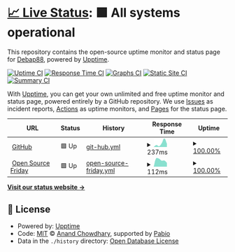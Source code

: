 # [📈 Live Status](https://Debap88.github.io/open-source-friday): <!--live status--> **🟩 All systems operational**

This repository contains the open-source uptime monitor and status page for [Debap88](https://Debap88.github.io/open-source-friday), powered by [Upptime](https://github.com/upptime/upptime).

[![Uptime CI](https://github.com/Debap88/open-source-friday/workflows/Uptime%20CI/badge.svg)](https://github.com/Debap88/open-source-friday/actions?query=workflow%3A%22Uptime+CI%22)
[![Response Time CI](https://github.com/Debap88/open-source-friday/workflows/Response%20Time%20CI/badge.svg)](https://github.com/Debap88/open-source-friday/actions?query=workflow%3A%22Response+Time+CI%22)
[![Graphs CI](https://github.com/Debap88/open-source-friday/workflows/Graphs%20CI/badge.svg)](https://github.com/Debap88/open-source-friday/actions?query=workflow%3A%22Graphs+CI%22)
[![Static Site CI](https://github.com/Debap88/open-source-friday/workflows/Static%20Site%20CI/badge.svg)](https://github.com/Debap88/open-source-friday/actions?query=workflow%3A%22Static+Site+CI%22)
[![Summary CI](https://github.com/Debap88/open-source-friday/workflows/Summary%20CI/badge.svg)](https://github.com/Debap88/open-source-friday/actions?query=workflow%3A%22Summary+CI%22)

With [Upptime](https://upptime.js.org), you can get your own unlimited and free uptime monitor and status page, powered entirely by a GitHub repository. We use [Issues](https://github.com/Debap88/open-source-friday/issues) as incident reports, [Actions](https://github.com/Debap88/open-source-friday/actions) as uptime monitors, and [Pages](https://Debap88.github.io/open-source-friday) for the status page.

<!--start: status pages-->
<!-- This summary is generated by Upptime (https://github.com/upptime/upptime) -->
<!-- Do not edit this manually, your changes will be overwritten -->
<!-- prettier-ignore -->
| URL | Status | History | Response Time | Uptime |
| --- | ------ | ------- | ------------- | ------ |
| <img alt="" src="https://icons.duckduckgo.com/ip3/www.github.com.ico" height="13"> [GitHub](https://www.github.com) | 🟩 Up | [git-hub.yml](https://github.com/Debap88/open-source-friday/commits/HEAD/history/git-hub.yml) | <details><summary><img alt="Response time graph" src="./graphs/git-hub/response-time-week.png" height="20"> 237ms</summary><br><a href="https://Debap88.github.io/open-source-friday/history/git-hub"><img alt="Response time 237" src="https://img.shields.io/endpoint?url=https%3A%2F%2Fraw.githubusercontent.com%2FDebap88%2Fopen-source-friday%2FHEAD%2Fapi%2Fgit-hub%2Fresponse-time.json"></a><br><a href="https://Debap88.github.io/open-source-friday/history/git-hub"><img alt="24-hour response time 216" src="https://img.shields.io/endpoint?url=https%3A%2F%2Fraw.githubusercontent.com%2FDebap88%2Fopen-source-friday%2FHEAD%2Fapi%2Fgit-hub%2Fresponse-time-day.json"></a><br><a href="https://Debap88.github.io/open-source-friday/history/git-hub"><img alt="7-day response time 237" src="https://img.shields.io/endpoint?url=https%3A%2F%2Fraw.githubusercontent.com%2FDebap88%2Fopen-source-friday%2FHEAD%2Fapi%2Fgit-hub%2Fresponse-time-week.json"></a><br><a href="https://Debap88.github.io/open-source-friday/history/git-hub"><img alt="30-day response time 237" src="https://img.shields.io/endpoint?url=https%3A%2F%2Fraw.githubusercontent.com%2FDebap88%2Fopen-source-friday%2FHEAD%2Fapi%2Fgit-hub%2Fresponse-time-month.json"></a><br><a href="https://Debap88.github.io/open-source-friday/history/git-hub"><img alt="1-year response time 237" src="https://img.shields.io/endpoint?url=https%3A%2F%2Fraw.githubusercontent.com%2FDebap88%2Fopen-source-friday%2FHEAD%2Fapi%2Fgit-hub%2Fresponse-time-year.json"></a></details> | <details><summary><a href="https://Debap88.github.io/open-source-friday/history/git-hub">100.00%</a></summary><a href="https://Debap88.github.io/open-source-friday/history/git-hub"><img alt="All-time uptime 100.00%" src="https://img.shields.io/endpoint?url=https%3A%2F%2Fraw.githubusercontent.com%2FDebap88%2Fopen-source-friday%2FHEAD%2Fapi%2Fgit-hub%2Fuptime.json"></a><br><a href="https://Debap88.github.io/open-source-friday/history/git-hub"><img alt="24-hour uptime 100.00%" src="https://img.shields.io/endpoint?url=https%3A%2F%2Fraw.githubusercontent.com%2FDebap88%2Fopen-source-friday%2FHEAD%2Fapi%2Fgit-hub%2Fuptime-day.json"></a><br><a href="https://Debap88.github.io/open-source-friday/history/git-hub"><img alt="7-day uptime 100.00%" src="https://img.shields.io/endpoint?url=https%3A%2F%2Fraw.githubusercontent.com%2FDebap88%2Fopen-source-friday%2FHEAD%2Fapi%2Fgit-hub%2Fuptime-week.json"></a><br><a href="https://Debap88.github.io/open-source-friday/history/git-hub"><img alt="30-day uptime 100.00%" src="https://img.shields.io/endpoint?url=https%3A%2F%2Fraw.githubusercontent.com%2FDebap88%2Fopen-source-friday%2FHEAD%2Fapi%2Fgit-hub%2Fuptime-month.json"></a><br><a href="https://Debap88.github.io/open-source-friday/history/git-hub"><img alt="1-year uptime 100.00%" src="https://img.shields.io/endpoint?url=https%3A%2F%2Fraw.githubusercontent.com%2FDebap88%2Fopen-source-friday%2FHEAD%2Fapi%2Fgit-hub%2Fuptime-year.json"></a></details>
| <img alt="" src="https://icons.duckduckgo.com/ip3/opensourcefriday.com.ico" height="13"> [Open Source Friday](https://opensourcefriday.com) | 🟩 Up | [open-source-friday.yml](https://github.com/Debap88/open-source-friday/commits/HEAD/history/open-source-friday.yml) | <details><summary><img alt="Response time graph" src="./graphs/open-source-friday/response-time-week.png" height="20"> 112ms</summary><br><a href="https://Debap88.github.io/open-source-friday/history/open-source-friday"><img alt="Response time 112" src="https://img.shields.io/endpoint?url=https%3A%2F%2Fraw.githubusercontent.com%2FDebap88%2Fopen-source-friday%2FHEAD%2Fapi%2Fopen-source-friday%2Fresponse-time.json"></a><br><a href="https://Debap88.github.io/open-source-friday/history/open-source-friday"><img alt="24-hour response time 82" src="https://img.shields.io/endpoint?url=https%3A%2F%2Fraw.githubusercontent.com%2FDebap88%2Fopen-source-friday%2FHEAD%2Fapi%2Fopen-source-friday%2Fresponse-time-day.json"></a><br><a href="https://Debap88.github.io/open-source-friday/history/open-source-friday"><img alt="7-day response time 112" src="https://img.shields.io/endpoint?url=https%3A%2F%2Fraw.githubusercontent.com%2FDebap88%2Fopen-source-friday%2FHEAD%2Fapi%2Fopen-source-friday%2Fresponse-time-week.json"></a><br><a href="https://Debap88.github.io/open-source-friday/history/open-source-friday"><img alt="30-day response time 112" src="https://img.shields.io/endpoint?url=https%3A%2F%2Fraw.githubusercontent.com%2FDebap88%2Fopen-source-friday%2FHEAD%2Fapi%2Fopen-source-friday%2Fresponse-time-month.json"></a><br><a href="https://Debap88.github.io/open-source-friday/history/open-source-friday"><img alt="1-year response time 112" src="https://img.shields.io/endpoint?url=https%3A%2F%2Fraw.githubusercontent.com%2FDebap88%2Fopen-source-friday%2FHEAD%2Fapi%2Fopen-source-friday%2Fresponse-time-year.json"></a></details> | <details><summary><a href="https://Debap88.github.io/open-source-friday/history/open-source-friday">100.00%</a></summary><a href="https://Debap88.github.io/open-source-friday/history/open-source-friday"><img alt="All-time uptime 100.00%" src="https://img.shields.io/endpoint?url=https%3A%2F%2Fraw.githubusercontent.com%2FDebap88%2Fopen-source-friday%2FHEAD%2Fapi%2Fopen-source-friday%2Fuptime.json"></a><br><a href="https://Debap88.github.io/open-source-friday/history/open-source-friday"><img alt="24-hour uptime 100.00%" src="https://img.shields.io/endpoint?url=https%3A%2F%2Fraw.githubusercontent.com%2FDebap88%2Fopen-source-friday%2FHEAD%2Fapi%2Fopen-source-friday%2Fuptime-day.json"></a><br><a href="https://Debap88.github.io/open-source-friday/history/open-source-friday"><img alt="7-day uptime 100.00%" src="https://img.shields.io/endpoint?url=https%3A%2F%2Fraw.githubusercontent.com%2FDebap88%2Fopen-source-friday%2FHEAD%2Fapi%2Fopen-source-friday%2Fuptime-week.json"></a><br><a href="https://Debap88.github.io/open-source-friday/history/open-source-friday"><img alt="30-day uptime 100.00%" src="https://img.shields.io/endpoint?url=https%3A%2F%2Fraw.githubusercontent.com%2FDebap88%2Fopen-source-friday%2FHEAD%2Fapi%2Fopen-source-friday%2Fuptime-month.json"></a><br><a href="https://Debap88.github.io/open-source-friday/history/open-source-friday"><img alt="1-year uptime 100.00%" src="https://img.shields.io/endpoint?url=https%3A%2F%2Fraw.githubusercontent.com%2FDebap88%2Fopen-source-friday%2FHEAD%2Fapi%2Fopen-source-friday%2Fuptime-year.json"></a></details>

<!--end: status pages-->

[**Visit our status website →**](https://Debap88.github.io/open-source-friday)

## 📄 License

- Powered by: [Upptime](https://github.com/upptime/upptime)
- Code: [MIT](./LICENSE) © [Anand Chowdhary](https://anandchowdhary.com), supported by [Pabio](https://pabio.com)
- Data in the `./history` directory: [Open Database License](https://opendatacommons.org/licenses/odbl/1-0/)
